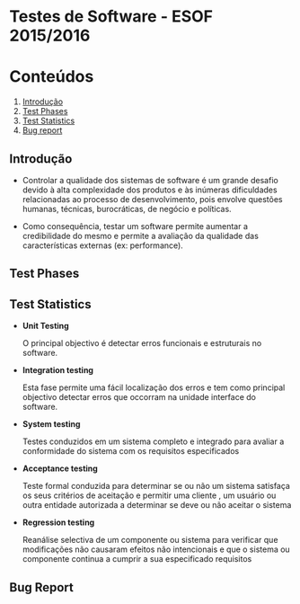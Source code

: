 Testes de Software - ESOF 2015/2016
========

# Conteúdos
1. [Introdução](#introdução)
2. [Test Phases](#phases)
3. [Test Statistics](#statistics)
4. [Bug report](#bug_report)


## Introdução <a name="introdução"></a>

* Controlar a qualidade dos sistemas de software é um grande desafio devido à alta
complexidade dos produtos e às inúmeras dificuldades relacionadas ao processo de
desenvolvimento, pois envolve questões humanas, técnicas, burocráticas, de negócio e políticas.

* Como consequência, testar um software permite aumentar a credibilidade do
mesmo e permite a avaliação da qualidade das características externas (ex: performance).

## Test Phases  <a name="phases"></a>


## Test Statistics  <a name="degree"></a>

* **Unit Testing**

    O principal objectivo é detectar erros funcionais e estruturais no software.

* **Integration testing**

    Esta fase permite uma fácil localização dos erros e tem como principal objectivo detectar erros que occorram na unidade interface do software.

* **System testing**

  Testes conduzidos em um sistema completo e integrado para avaliar a conformidade do sistema
  com os requisitos especificados

* **Acceptance testing**

    Teste formal conduzida para determinar se ou não um sistema satisfaça os seus critérios de
    aceitação e permitir uma cliente , um usuário ou outra entidade autorizada a determinar
    se deve ou não aceitar o sistema

* **Regression testing**

    Reanálise selectiva de um componente ou sistema para verificar que modificações não
    causaram efeitos não intencionais e que o sistema ou componente continua a cumprir a sua
    especificado requisitos

## Bug Report  <a name="bug_report"></a>
